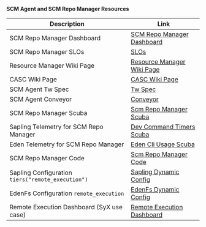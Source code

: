 **SCM Agent and SCM Repo Manager Resources**

| Description                          | Link                                                                                                                    |
|--------------------------------------|-------------------------------------------------------------------------------------------------------------------------|
| SCM Repo Manager Dashboard           | [SCM Repo Manager Dashboard](https://www.internalfb.com/intern/unidash/dashboard/scmunidash/scm_repo_manager_scm_on_re/)|
| SCM Repo Manager SLOs                | [SLOs](https://www.internalfb.com/slick?service=scm%2Fscm_repo_manager&aggregation=DAY&heat_map_period=DAY) |
| Resource Manager Wiki Page           | [Resource Manager Wiki Page](https://www.internalfb.com/wiki/Remote_Execution/engineering/compute/workers/resource_managers/)|
| CASC Wiki Page                       | [CASC Wiki Page](https://www.internalfb.com/wiki/Source_Control/Engineering/CASC/content_addressed_source_control)|
| SCM Agent Tw Spec                    | [Tw Spec](https://www.internalfb.com/code/fbsource/fbcode/tupperware/config/remote_execution/agent/agent_scm.tw)|
| SCM Agent Conveyor                   | [Conveyor](https://www.internalfb.com/svc/services/remote_execution/scm_agent/conveyor/remote_execution/scm_agent/releases)|
| SCM Repo Manager Scuba               | [Scm Repo Manager Scuba](https://fburl.com/scuba/scm_repo_manager/z6xti5z7)|
| Sapling Telemetry for SCM Repo Manager| [Dev Command Timers Scuba](https://fburl.com/scuba/dev_command_timers/002gtzd6)|
| Eden Telemetry for SCM Repo Manager  | [Eden Cli Usage Scuba](https://fburl.com/scuba/edenfs_cli_usage/447jykbc)|
| SCM Repo Manager Code                | [Scm Repo Manager Code](https://www.internalfb.com/code/fbsource/fbcode/one_world/resource_managers/scm_manager/)|
| Sapling Configuration  `tiers("remote_execution")` | [Sapling Dynamic Config](https://www.internalfb.com/code/configerator/source/scm/hg/hgclientconf/hgclient.cinc)|
| EdenFs Configuration  `remote_execution`  | [EdenFs Dynamic Config](https://www.internalfb.com/code/configerator/source/scm/eden/config/edenfs_config.cconf)|
| Remote Execution Dashboard (SyX use case) | [Remote Execution Dashboard](https://www.internalfb.com/remote_execution/use_case/view/syx_spec_compilation?tab=Workers)|
